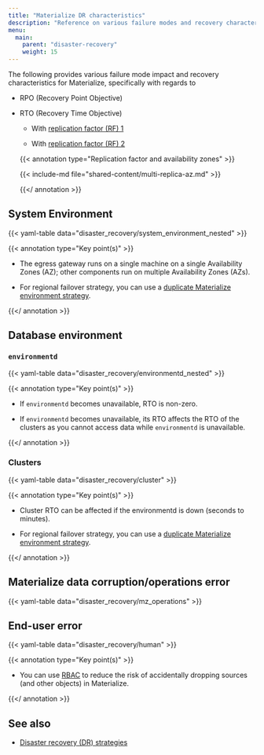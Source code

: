 ```yaml
---
title: "Materialize DR characteristics"
description: "Reference on various failure modes and recovery characteristics of Materialize."
menu:
  main:
    parent: "disaster-recovery"
    weight: 15
---
```


The following provides  various failure mode impact and recovery
characteristics for Materialize, specifically with regards to

- RPO (Recovery Point Objective)

- RTO (Recovery Time Objective)

  - With [replication factor (RF) 1](/concepts/clusters/#fault-tolerance)

  - With [replication factor (RF) 2](/concepts/clusters/#fault-tolerance)

  {{< annotation type="Replication factor and availability zones" >}}

  {{< include-md file="shared-content/multi-replica-az.md" >}}

  {{</ annotation >}}

## System Environment

{{< yaml-table data="disaster_recovery/system_environment_nested" >}}

{{< annotation type="Key point(s)" >}}

- The egress gateway runs on a single machine on a single Availability Zones
  (AZ); other components run on multiple Availability Zones (AZs).

- For regional failover strategy, you can use a [duplicate Materialize
  environment
  strategy](/manage/disaster-recovery/#level-3-a-duplicate-materialize-environment-inter-region-resilience).

{{</ annotation >}}

## Database environment

### `environmentd`

{{< yaml-table data="disaster_recovery/environmentd_nested" >}}

{{< annotation type="Key point(s)" >}}

- If `environmentd` becomes unavailable, RTO is non-zero.

- If `environmentd` becomes unavailable, its RTO affects the RTO of the clusters
  as you cannot access data while `environmentd` is unavailable.

{{</ annotation >}}

### Clusters

{{< yaml-table data="disaster_recovery/cluster" >}}


{{< annotation type="Key point(s)" >}}

- Cluster RTO can be affected if the environmentd is down (seconds to minutes).

- For regional failover strategy, you can use a [duplicate Materialize
  environment
  strategy](/manage/disaster-recovery/#level-3-a-duplicate-materialize-environment-inter-region-resilience).

{{</ annotation >}}

## Materialize data corruption/operations error

{{< yaml-table data="disaster_recovery/mz_operations" >}}

## End-user error

{{< yaml-table data="disaster_recovery/human" >}}

{{< annotation type="Key point(s)" >}}

- You can use [RBAC](/manage/access-control/rbac/) to reduce the risk of
  accidentally dropping sources (and other objects) in Materialize.

{{</ annotation >}}

## See also

- [Disaster recovery (DR) strategies](/manage/disaster-recovery/)
